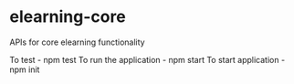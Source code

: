 # elearning-core
APIs for core elearning functionality

To test - npm test
To run the application - npm start
To start application - npm init
